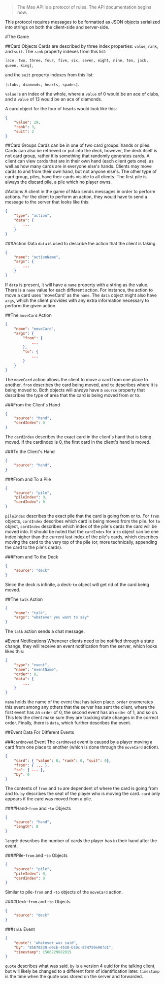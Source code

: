 >The Mao API is a protocol of rules. The API documentation begins now.

This protocol requires messages to be formatted as JSON objects serialized into strings on both the client-side and server-side.

#The Game

##Card Objects
Cards are described by three index properties: `value`, `rank`, and `suit`. The `rank` property indexes from this list:

`[ace, two, three, four, five, six, seven, eight, nine, ten, jack, queen, king]`,

and the `suit` property indexes from this list:

`[clubs, diamonds, hearts, spades]`.

`value` is an index of the whole, where a `value` of 0 would be an ace of clubs, and a `value` of 13 would be an ace of diamonds.

A card object for the four of hearts would look like this:
```JSON
{
	"value": 29,
	"rank": 3,
	"suit": 2
}
```

##Card Groups
Cards can be in one of two card groups: hands or piles. Cards can also be retrieved or put into the deck, however, the deck itself is not card group, rather it is something that randomly generates cards. A client can view cards that are in their own hand (each client gets one), as well as how many cards are in everyone else's hands. Clients may move cards to and from their own hand, but not anyone else's. The other type of card group, piles, have their cards visible to all clients. The first pile is always the discard pile, a pile which no player owns.



#Actions
A client in the game of Mao sends messages in order to perform actions. For the client to perform an action, they would have to send a message to the server that looks like this:

```JSON
{
	"type": "action",
	"data": {
		...
	}
}
```

###Action Data
`data` is used to describe the action that the client is taking.
```JSON
{
	"name": "actionName",
	"args": {
		...
	}
}
```

If `data` is present, it will have a `name` property with a string as the value. There is a `name` value for each different action. For instance, the action to move a card uses 'moveCard' as the `name`. The `data` object might also have `args`, which the client provides with any extra information necessary to perform the given action.


##The `moveCard` Action
```JSON
{
	"name": "moveCard",
	"args": {
		"from": {
			...
		},
		"to": {
			...
		}
	}
}
```
The `moveCard` action allows the client to move a card from one place to another. `from` describes the card being moved, and `to` describes where it is being moved to. Both objects will *always* have a `source` property that describes the type of area that the card is being moved from or to.

###From the Client's Hand
```JSON
{
	"source": "hand",
	"cardIndex": 0	
}
```
The `cardIndex` describes the exact card in the client's hand that is being moved. If the cardIndex is 0, the first card in the client's hand is moved.

###To the Client's Hand
```JSON
{
	"source": "hand",
}
```

###From and To a Pile
```JSON
{
	"source": "pile",
	"pileIndex": 0,
	"cardIndex": 0
}
```
`pileIndex` describes the exact pile that the card is going from or to. For `from` objects, `cardIndex` describes which card is being moved from the pile. for `to` object, `cardIndex` describes which index of the pile's cards the card will be moved into. It should be noted that the `cardIndex` for a `to` object can be one index higher than the current last index of the pile's cards, which describes moving the card to the very top of the pile (or, more technically, appending the card to the pile's cards).

###From and To the Deck
```JSON
{
	"source": "deck"
}
```
Since the deck is infinite, a deck-`to` object will get rid of the card being moved.


##The `talk` Action
```JSON
{
	"name": "talk",
	"args": "whatever you want to say"
}
```
The `talk` action sends a chat message.



#Event Notifications
Whenever clients need to be notified through a state change, they will receive an event notification from the server, which looks likes this:
```JSON
{
	"type": "event",
	"name": "eventName",
	"order": 0,
	"data": {
		...
	}
}
```
`name` holds the name of the event that has taken place. `order` enumerates this event among any others that the server has sent the client, where the first event has an `order` of 0, the second event has an `order` of 1, and so on. This lets the client make sure they are tracking state changes in the correct order. Finally, there is `data`, which further describes the event.

##Event Data For Different Events

###`cardMoved` Event
The `cardMoved` event is caused by a player moving a card from one place to another (which is done through the `moveCard` action).
```JSON
{
	"card": { "value": 0, "rank": 0, "suit": 0},
	"from": { ... },
	"to": { ... },
	"by": 0
}
```
The contents of `from` and `to` are dependent of where the card is going from and to. `by` describes the seat of the player who is moving the card. `card` only appears if the card was moved from a pile.

####Hand-`from` and -`to` Objects
```JSON
{
	"source": "hand",
	"length": 0
}
```
`length` describes the number of cards the player has in their hand after the event.

####Pile-`from` and -`to` Objects
```JSON
{
	"source": "pile",
	"pileIndex": 0,
	"cardIndex": 0
}
```
Similar to pile-`from` and -`to` objects of the `moveCard` action.

####Deck-`from` and -`to` Objects
```JSON
{
	"source": "deck"
}
```

###`talk` Event
```JSON
{
	"quote": "whatever was said",
	"by": "85670230-e0cb-4538-b50c-874759e98fd1",
	"timestamp": 1566229882915
}
```
`quote` describes what was said. `by` is a version 4 uuid for the talking client, but will likely be changed to a different form of identification later. `timestamp` is the time when the quote was stored on the server and forwarded.